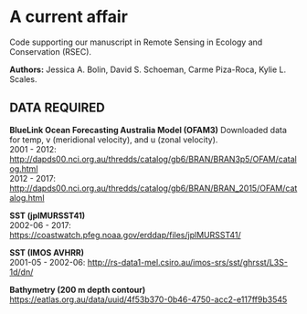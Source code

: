 # A current affair

Code supporting our manuscript in Remote Sensing in Ecology and Conservation (RSEC).

**Authors:**  Jessica A. Bolin, David S. Schoeman, Carme Piza-Roca, Kylie L. Scales.

## DATA REQUIRED
**BlueLink Ocean Forecasting Australia Model (OFAM3)** Downloaded data for temp, v (meridional velocity), and u (zonal velocity).  
2001 - 2012: http://dapds00.nci.org.au/thredds/catalog/gb6/BRAN/BRAN3p5/OFAM/catalog.html  
2012 - 2017: http://dapds00.nci.org.au/thredds/catalog/gb6/BRAN/BRAN_2015/OFAM/catalog.html  

**SST (jplMURSST41)**    
2002-06 - 2017: https://coastwatch.pfeg.noaa.gov/erddap/files/jplMURSST41/  

**SST (IMOS AVHRR)**  
2001-05 - 2002-06: http://rs-data1-mel.csiro.au/imos-srs/sst/ghrsst/L3S-1d/dn/  

**Bathymetry (200 m depth contour)**  
https://eatlas.org.au/data/uuid/4f53b370-0b46-4750-acc2-e117ff9b3545

